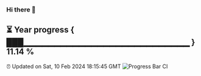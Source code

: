 ### Hi there 👋
⏳ Year progress { ███▁▁▁▁▁▁▁▁▁▁▁▁▁▁▁▁▁▁▁▁▁▁▁▁▁▁▁ } 11.14 %
---
⏰ Updated on Sat, 10 Feb 2024 18:15:45 GMT
![Progress Bar CI](https://github.com/liununu/liununu/workflows/Progress%20Bar%20CI/badge.svg)
